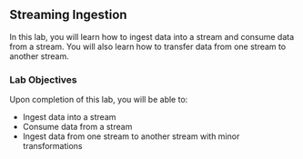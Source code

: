 ## Streaming Ingestion

In this lab, you will learn how to ingest data into a stream and consume data from a stream. You will also learn how to transfer data from one stream to another stream.

### Lab Objectives

Upon completion of this lab, you will be able to:

- Ingest data into a stream
- Consume data from a stream
- Ingest data from one stream to another stream with minor transformations 

